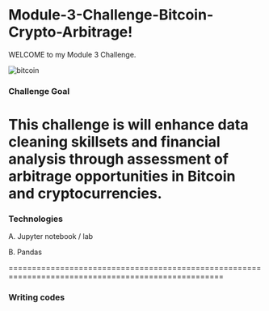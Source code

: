 # Module-3-Challenge-Bitcoin-Crypto-Arbitrage!

WELCOME to my Module 3 Challenge.

![bitcoin](https://user-images.githubusercontent.com/108433370/180120811-29065d85-f69a-4318-af26-418a17d2e6bf.jpg)


### Challenge Goal 


This challenge is will enhance data cleaning skillsets and financial analysis through assessment of arbitrage opportunities in Bitcoin and cryptocurrencies.
====================================================================================================

### Technologies
 
A. Jupyter notebook / lab
 
B. Pandas
   
====================================================================================================


### Writing codes
